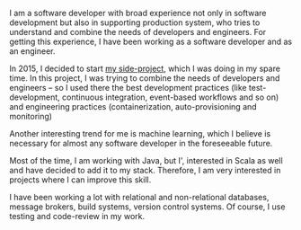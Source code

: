 I am a software developer with broad experience not only in software development but also in supporting production system, who tries to understand and combine the needs of developers and engineers. 
For getting this experience, I have been working as a software developer and as an engineer. 

In 2015, I decided to start [my side-project](https://fedor-malyshkin.github.io/story_line2_build/), which I was doing in my spare time. In this project, I was trying to combine the needs of developers and engineers – so I used there 
the best development practices (like test-development, continuous integration, event-based workflows and so on) 
and engineering practices (containerization, auto-provisioning and monitoring)

Another interesting trend for me is machine learning, which I believe is necessary for almost any software developer in the foreseeable future.

Most of the time, I am working with Java, but I', interested in Scala as well and have decided to add it to my stack. Therefore, 
I am very interested in projects where I can improve this skill.

I have been working a lot with relational and non-relational databases, message brokers, build systems, version control systems. Of course, I use testing and code-review in my work.
